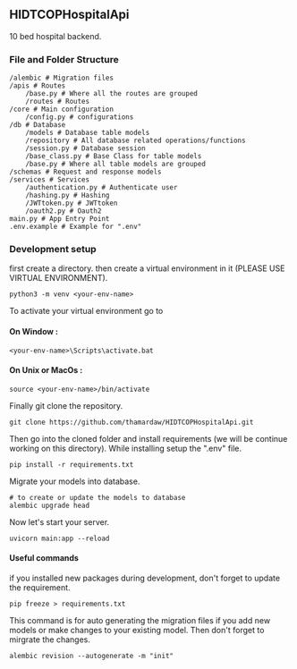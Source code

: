 ## HIDTCOPHospitalApi

10 bed hospital backend.

### File and Folder Structure

```shell
/alembic # Migration files
/apis # Routes
    /base.py # Where all the routes are grouped
    /routes # Routes
/core # Main configuration
    /config.py # configurations
/db # Database
    /models # Database table models
    /repository # All database related operations/functions
    /session.py # Database session
    /base_class.py # Base Class for table models
    /base.py # Where all table models are grouped
/schemas # Request and response models
/services # Services
    /authentication.py # Authenticate user
    /hashing.py # Hashing
    /JWTtoken.py # JWTtoken
    /oauth2.py # Oauth2
main.py # App Entry Point
.env.example # Example for ".env"
```

### Development setup

first create a directory. then create a virtual environment in it (PLEASE USE VIRTUAL ENVIRONMENT).

```shell
python3 -m venv <your-env-name>
```

To activate your virtual environment go to

#### On Window :

```shell
<your-env-name>\Scripts\activate.bat
```

#### On Unix or MacOs :

```shell
source <your-env-name>/bin/activate
```

Finally git clone the repository.

```shell
git clone https://github.com/thamardaw/HIDTCOPHospitalApi.git
```

Then go into the cloned folder and install requirements (we will be continue working on this directory). While installing setup the ".env" file.

```shell
pip install -r requirements.txt
```

<!-- For our database migrations we will be using alembic. Don't worry it is already in requirements.txt so it is installed. Now let's initailize alembic.

```shell
alembic init alembic
```

After initailized, some changes need to make.

Go to alembic.ini and add your database string / URI.

```shell
sqlalchemy.url = <your-database-string>
```

Then go to alembic/env.py.

```shell
# comment out "target_metadata = None" and add this
from db.base import Base
target_metadata = Base.metadata
```

All changes need for alembic is done. Let's generate your migrations with alembic's help. You will have to run this command every time you add new models or you make changes to your models.

```shell
# this auto generate the migration files
alembic revision --autogenerate -m "init"
# to create or update the models to database
alembic upgrade head
``` -->

Migrate your models into database.

```shell
# to create or update the models to database
alembic upgrade head
```

Now let's start your server.

```shell
uvicorn main:app --reload
```

#### Useful commands

if you installed new packages during development, don't forget to update the requirement.

```shell
pip freeze > requirements.txt
```

This command is for auto generating the migration files if you add new models or make changes to your existing model. Then don't forget to mirgrate the changes.

```shell
alembic revision --autogenerate -m "init"
```
